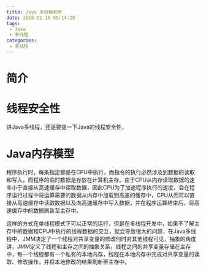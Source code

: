 ```yaml
---
title: Java 多线程初步
date: 2018-01-16 09:14:28
tags:
 - Java
 - 多线程
categories:
 - 多线程
---
```


# 简介

# 线程安全性
讲Java多线程，还是要提一下Java的线程安全性，

# Java内存模型
程序执行时，每条指定都是在CPU中执行，而指令的执行必然涉及到数据的读取和写入，而程序的临时数据是存放在计算机主存。由于CPU从内存读取数据的速率小于直接从高速缓存中读取数据，因此CPU为了加速程序执行的速度，会在程序运行过程中将运算需要的数据从内存中加载到高速的缓存中，CPU从而可以直接从高速缓存中读取数据以及向高速缓存中写入数据，并在程序运算结束后，将高速缓存中的数据刷新至主存中。


这样的方式在单线程模式下可以正常的运行，但是在多线程开发中，如果不了解主存中的数据和CPU中执行的线程数据的交互，就会导致很大的问题，在Java多线程中，JMM决定了一个线程对共享变量的修改何时对其他线程可见，抽象的角度讲，JMM定义了线程和主存之间的抽象关系，线程之间的共享变量存储在主存中，每一个线程都有一个私有的本地内存，线程在本地内存中完成对共享变量的读取、修改操作，并将本地修改的结果刷新至主存中。